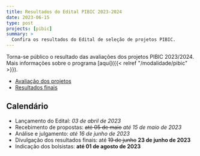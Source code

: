 ```yaml
---
title: Resultados do Edital PIBIC 2023-2024
date: 2023-06-15
type: post
projects: [pibic]
summary: >
  Confira os resultados do Edital de seleção de projetos PIBIC.
---
```


Torna-se público o resultado das avaliações dos projetos PIBIC 2023/2024.  Mais
informações sobre o programa [aqui]({{< relref "/modalidade/pibic" >}}).

- [Avaliação dos projetos](/documentos/editais/PIBIC-2023-Avaliacao.pdf)
- [Resultados finais](/documentos/editais/PIBIC-2023-Resultado.pdf)

## Calendário

- Lançamento do Edital: *03 de abril de 2023*
- Recebimento de propostas: ~~até 05 de maio~~ *até 15 de maio de 2023*
- Análise e julgamento: *até 16 de junho de 2023*
- Divulgação dos resultados finais: até ~~19 de junho~~ **23 de junho de 2023**
- Indicação dos bolsistas: **até 01 de agosto de 2023**
